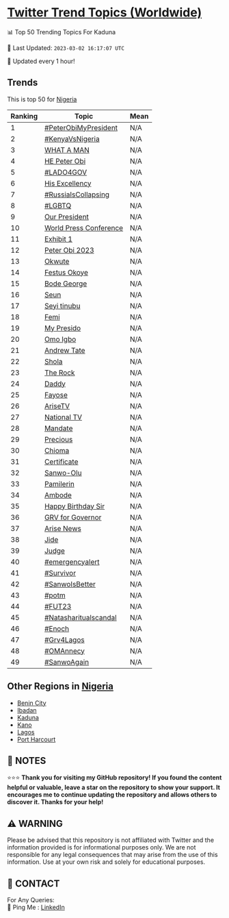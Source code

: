 [Twitter Trend Topics (Worldwide)](https://github.com/ErcinDedeoglu/Twitter-Trend-Topics)
==========


📊 Top 50 Trending Topics For Kaduna

📆 Last Updated: `2023-03-02 16:17:07 UTC`

🔧 Updated every 1 hour!


## Trends

This is top 50 for [Nigeria](</Nigeria>)

| Ranking | Topic | Mean |
| ------- | ------------ | ------------ |
| 1 | [#PeterObiMyPresident](http://twitter.com/search?q=%23PeterObiMyPresident) | N/A |
| 2 | [#KenyaVsNigeria](http://twitter.com/search?q=%23KenyaVsNigeria) | N/A |
| 3 | [WHAT A MAN](http://twitter.com/search?q=WHAT+A+MAN) | N/A |
| 4 | [HE Peter Obi](http://twitter.com/search?q=HE+Peter+Obi) | N/A |
| 5 | [#LADO4GOV](http://twitter.com/search?q=%23LADO4GOV) | N/A |
| 6 | [His Excellency](http://twitter.com/search?q=His+Excellency) | N/A |
| 7 | [#RussiaIsCollapsing](http://twitter.com/search?q=%23RussiaIsCollapsing) | N/A |
| 8 | [#LGBTQ](http://twitter.com/search?q=%23LGBTQ) | N/A |
| 9 | [Our President](http://twitter.com/search?q=Our+President) | N/A |
| 10 | [World Press Conference](http://twitter.com/search?q=World+Press+Conference) | N/A |
| 11 | [Exhibit 1](http://twitter.com/search?q=Exhibit+1) | N/A |
| 12 | [Peter Obi 2023](http://twitter.com/search?q=Peter+Obi+2023) | N/A |
| 13 | [Okwute](http://twitter.com/search?q=Okwute) | N/A |
| 14 | [Festus Okoye](http://twitter.com/search?q=Festus+Okoye) | N/A |
| 15 | [Bode George](http://twitter.com/search?q=Bode+George) | N/A |
| 16 | [Seun](http://twitter.com/search?q=Seun) | N/A |
| 17 | [Seyi tinubu](http://twitter.com/search?q=Seyi+tinubu) | N/A |
| 18 | [Femi](http://twitter.com/search?q=Femi) | N/A |
| 19 | [My Presido](http://twitter.com/search?q=My+Presido) | N/A |
| 20 | [Omo Igbo](http://twitter.com/search?q=Omo+Igbo) | N/A |
| 21 | [Andrew Tate](http://twitter.com/search?q=Andrew+Tate) | N/A |
| 22 | [Shola](http://twitter.com/search?q=Shola) | N/A |
| 23 | [The Rock](http://twitter.com/search?q=The+Rock) | N/A |
| 24 | [Daddy](http://twitter.com/search?q=Daddy) | N/A |
| 25 | [Fayose](http://twitter.com/search?q=Fayose) | N/A |
| 26 | [AriseTV](http://twitter.com/search?q=AriseTV) | N/A |
| 27 | [National TV](http://twitter.com/search?q=National+TV) | N/A |
| 28 | [Mandate](http://twitter.com/search?q=Mandate) | N/A |
| 29 | [Precious](http://twitter.com/search?q=Precious) | N/A |
| 30 | [Chioma](http://twitter.com/search?q=Chioma) | N/A |
| 31 | [Certificate](http://twitter.com/search?q=Certificate) | N/A |
| 32 | [Sanwo-Olu](http://twitter.com/search?q=Sanwo-Olu) | N/A |
| 33 | [Pamilerin](http://twitter.com/search?q=Pamilerin) | N/A |
| 34 | [Ambode](http://twitter.com/search?q=Ambode) | N/A |
| 35 | [Happy Birthday Sir](http://twitter.com/search?q=Happy+Birthday+Sir) | N/A |
| 36 | [GRV for Governor](http://twitter.com/search?q=GRV+for+Governor) | N/A |
| 37 | [Arise News](http://twitter.com/search?q=Arise+News) | N/A |
| 38 | [Jide](http://twitter.com/search?q=Jide) | N/A |
| 39 | [Judge](http://twitter.com/search?q=Judge) | N/A |
| 40 | [#emergencyalert](http://twitter.com/search?q=%23emergencyalert) | N/A |
| 41 | [#Survivor](http://twitter.com/search?q=%23Survivor) | N/A |
| 42 | [#SanwoIsBetter](http://twitter.com/search?q=%23SanwoIsBetter) | N/A |
| 43 | [#potm](http://twitter.com/search?q=%23potm) | N/A |
| 44 | [#FUT23](http://twitter.com/search?q=%23FUT23) | N/A |
| 45 | [#Natasharitualscandal](http://twitter.com/search?q=%23Natasharitualscandal) | N/A |
| 46 | [#Enoch](http://twitter.com/search?q=%23Enoch) | N/A |
| 47 | [#Grv4Lagos](http://twitter.com/search?q=%23Grv4Lagos) | N/A |
| 48 | [#OMAnnecy](http://twitter.com/search?q=%23OMAnnecy) | N/A |
| 49 | [#SanwoAgain](http://twitter.com/search?q=%23SanwoAgain) | N/A |



## Other Regions in [Nigeria](</Nigeria>)

* [Benin City](</Nigeria/Benin City.md>)
* [Ibadan](</Nigeria/Ibadan.md>)
* [Kaduna](</Nigeria/Kaduna.md>)
* [Kano](</Nigeria/Kano.md>)
* [Lagos](</Nigeria/Lagos.md>)
* [Port Harcourt](</Nigeria/Port Harcourt.md>)



## 📝 NOTES

⭐⭐⭐ **Thank you for visiting my GitHub repository! If you found the content helpful or valuable, leave a star on the repository to show your support. It encourages me to continue updating the repository and allows others to discover it. Thanks for your help!**


## ⚠️ WARNING

Please be advised that this repository is not affiliated with Twitter and the information provided is for informational purposes only. We are not responsible for any legal consequences that may arise from the use of this information. Use at your own risk and solely for educational purposes.


## 📨 CONTACT

 For Any Queries:  
            🏓 Ping Me : [LinkedIn](https://www.linkedin.com/in/ercindedeoglu/)
